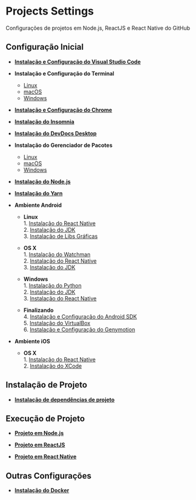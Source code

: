 # Projects Settings

Configurações de projetos em Node.js, ReactJS e React Native do GitHub

## Configuração Inicial

- **[Instalação e Configuração do Visual Studio Code](code-editor/visual-studio-code/visual-studio-code.md)**

- **Instalação e Configuração do Terminal**

  - [Linux](terminal/terminal.app.md)
  - [macOS](terminal/terminal.app.md)
  - [Windows](terminal/hyper.md)

- **[Instalação e Configuração do Chrome](browser/chrome/chrome.md)**

- **[Instalação do Insomnia](api/insomnia.md)**

- **[Instalação do DevDocs Desktop](doc/devdocs-desktop.md)**

- **Instalação do Gerenciador de Pacotes**

  - [Linux](package-manager/curl.md)
  - [macOS](package-manager/homebrew.md)
  - [Windows](package-manager/chocolatey.md)

- **[Instalação do Node.js](nodejs/nodejs.md)**

- **[Instalação do Yarn](nodejs/package-managers/yarn.md)**

- **Ambiente Android**

  - **Linux**  
    1\. [Instalação do React Native](nodejs/libs/react-native-cli.md)  
    2\. [Instalação do JDK](sdk/java-development-kit.md)  
    3\. [Instalação de Libs Gráficas](lib/linux.md)

  - **OS X**  
    1\. [Instalação do Watchman](watcher/watchman.md)  
    2\. [Instalação do React Native](nodejs/libs/react-native-cli.md)  
    3\. [Instalação do JDK](sdk/java-development-kit.md)

  - **Windows**  
    1\. [Instalação do Python](programming-language/python.md)  
    2\. [Instalação do JDK](sdk/java-development-kit.md)  
    3\. [Instalação do React Native](nodejs/libs/react-native-cli.md)

  - **Finalizando**  
    4\. [Instalação e Configuração do Android SDK](sdk/android-sdk.md)  
    5\. [Instalação do VirtualBox](virtualization/virtualbox.md)  
    6\. [Instalação e Configuração do Genymotion](virtualization/genymotion.md)

- **Ambiente iOS**

  - **OS X**  
    1\. [Instalação do React Native](nodejs/libs/react-native-cli.md)  
    2\. [Instalação do XCode](ide/xcode.md)

## Instalação de Projeto

- **[Instalação de dependências de projeto](nodejs/nodejs.md)**

## Execução de Projeto

- **[Projeto em Node.js](nodejs/nodejs.md)**

- **[Projeto em ReactJS](nodejs/libs/create-react-app.md)**

- **[Projeto em React Native](nodejs/libs/react-native-cli.md)**

## Outras Configurações

- **[Instalação do Docker](virtualization/docker/docker.md)**
